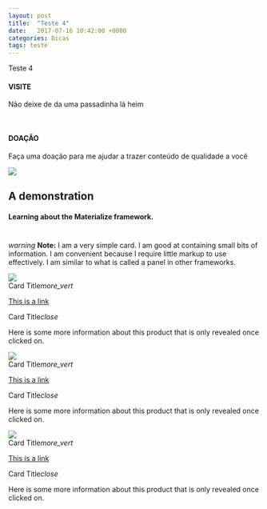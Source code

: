 ```yaml
---
layout: post
title:  "Teste 4"
date:   2017-07-16 10:42:00 +0000
categories: Dicas
tags: teste
---
```


Teste 4


<!-- Section: Follow -->
<section class="section section-follow grey lighten-2 black-text center">
  <div class="container">
    <div class="row">
      <div class="col s12">
        <h4>VISITE</h4>
        <p>Não deixe de da uma passadinha lá heim</p>
          <div class="sharethis-inline-follow-buttons"></div>
      </div>
    </div>
  </div>
</section>

<br>

<!-- Section: Follow -->
<section class="section section-follow grey lighten-2 black-text center">
  <div class="container">
    <div class="row">
      <div class="col s12">
        <h4>DOAÇÃO</h4>
        <p>Faça uma doação para me ajudar a trazer conteúdo de qualidade a você</p>
        <a href="https://pag.ae/bkzYxDJ" target="_blank">
          <img class="hoverable z-depth-1" src="https://img.shields.io/badge/DOAR%20COM-PAGSEGURO-green.svg?style=for-the-badge">
        </a>
      </div>
    </div>
  </div>
</section>




<section id="photo-bg" class="red lighten-4">
  <div class="container">
    <div class="row">
      <div class="col s12" style="margin-bottom: 40px">
        <h1 class="header center-on-small-only white-text">A demonstration</h1>
        <h4 class="light white-text text-lighten-4 center-on-small-only">Learning about the Materialize framework.</h4>
      </div>
    </div>
  </div>  
</section>


<div class="row">
  <div class="col s12">
    <div class="card-panel teal ">
      <p class="white-text">
        <i class="medium material-icons white-text left">warning</i>
        <strong>Note:</strong> I am a very simple card. I am good at containing small bits of information. I am convenient because I require little markup to use effectively. I am similar to what is called a panel in other frameworks.
      </p>
    </div>
  </div>
</div>



<div class="row">

<div class="col s4">
  <div class="card hoverable">
    <div class="card-image waves-effect waves-block waves-light">
      <img class="activator" src="http://placehold.it/320">
    </div>
    <div class="card-content">
      <span class="card-title activator grey-text text-darken-4">Card Title<i class="material-icons right">more_vert</i></span>
      <p><a href="#">This is a link</a></p>
    </div>
    <div class="card-reveal">
      <span class="card-title grey-text text-darken-4">Card Title<i class="material-icons right">close</i></span>
      <p>Here is some more information about this product that is only revealed once clicked on.</p>
    </div>
  </div>
</div>

<div class="col s4">
  <div class="card hoverable">
    <div class="card-image waves-effect waves-block waves-light">
      <img class="activator" src="http://placehold.it/320">
    </div>
    <div class="card-content">
      <span class="card-title activator grey-text text-darken-4">Card Title<i class="material-icons right">more_vert</i></span>
      <p><a href="#">This is a link</a></p>
    </div>
    <div class="card-reveal">
      <span class="card-title grey-text text-darken-4">Card Title<i class="material-icons right">close</i></span>
      <p>Here is some more information about this product that is only revealed once clicked on.</p>
    </div>
  </div>
</div>

<div class="col s4">
  <div class="card hoverable">
    <div class="card-image waves-effect waves-block waves-light">
      <img class="activator" src="http://placehold.it/320">
    </div>
    <div class="card-content">
      <span class="card-title activator grey-text text-darken-4">Card Title<i class="material-icons right">more_vert</i></span>
      <p><a href="#">This is a link</a></p>
    </div>
    <div class="card-reveal">
      <span class="card-title grey-text text-darken-4">Card Title<i class="material-icons right">close</i></span>
      <p>Here is some more information about this product that is only revealed once clicked on.</p>
    </div>
  </div>
</div>



<!--  Scripts-->
<script src="https://code.jquery.com/jquery-2.1.1.min.js"></script>
<script src="/assets/js/init.js"></script>
